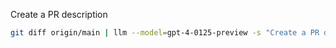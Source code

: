 Create a PR description

```bash {"id":"01HZ2GSBYQ0JDE5CM5NEWNDV2Z"}
git diff origin/main | llm --model=gpt-4-0125-preview -s "Create a PR description from the following diff"
```
